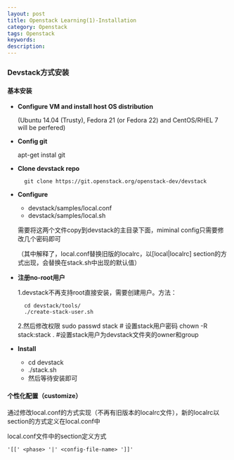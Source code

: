 ```yaml
---
layout: post
title: Openstack Learning(1)-Installation
category: Openstack
tags: Openstack
keywords: 
description: 
---
```


### Devstack方式安装

#### 基本安装

- __Configure VM and install host OS distribution__

    (Ubuntu 14.04 (Trusty), Fedora 21 (or Fedora 22) and CentOS/RHEL 7 will be perfered)

- __Config git__

    apt-get instal git

- __Clone devstack repo__

        git clone https://git.openstack.org/openstack-dev/devstack

- __Configure__
    + devstack/samples/local.conf
    + devstack/samples/local.sh

    需要将这两个文件copy到devstack的主目录下面，miminal config只需要修改几个密码即可

    （其中解释了，local.conf替换旧版的localrc，以[local|localrc] section的方式出现，会替换在stack.sh中出现的默认值）

- __注册no-root用户__

    1.devstack不再支持root直接安装，需要创建用户。方法：

        cd devstack/tools/
        ./create-stack-user.sh

    2.然后修改权限
        sudo passwd stack # 设置stack用户密码
        chown -R stack:stack . #设置stack用户为devstack文件夹的owner和group 


- __Install__
    + cd devstack
    + ./stack.sh
    + 然后等待安装即可


#### 个性化配置（customize）

通过修改local.conf的方式实现（不再有旧版本的localrc文件），新的localrc以section的方式定义在local.conf中

local.conf文件中的section定义方式

```
'[[' <phase> '|' <config-file-name> ']]'
```
